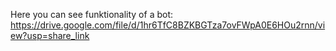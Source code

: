 Here you can see funktionality of a bot: https://drive.google.com/file/d/1hr6TfC8BZKBGTza7ovFWpA0E6HOu2rnn/view?usp=share_link
